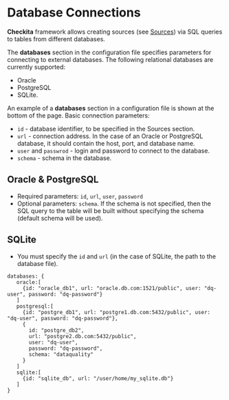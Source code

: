 # Database Connections

**Checkita** framework allows creating sources (see [Sources](Sources.md)) via
SQL queries to tables from different databases.

The **databases** section in the configuration file specifies parameters for connecting to external databases.
The following relational databases are currently supported:

* Oracle
* PostgreSQL
* SQLite.

An example of a **databases** section in a configuration file is shown at the bottom of the page.
Basic connection parameters:

* `id` - database identifier, to be specified in the Sources section.
* `url` - connection address. In the case of an Oracle or PostgreSQL database,
  it should contain the host, port, and database name.
* `user` and `passwrod` - login and password to connect to the database.
* `schema` - schema in the database.

## Oracle & PostgreSQL

* Required parameters: `id`, `url`, `user`, `password`
* Optional parameters: `schema`. If the schema is not specified, then the SQL query to the table will be built
  without specifying the schema (default schema will be used).

## SQLite

* You must specify the `id` and `url` (in the case of SQLite, the path to the database file).

```hocon
databases: {
   oracle:[
     {id: "oracle_db1", url: "oracle.db.com:1521/public", user: "dq-user", password: "dq-password"}
   ]
   postgresql:[
     {id: "postgre_db1", url: "postgre1.db.com:5432/public", user: "dq-user", password: "dq-password"},
     {
       id: "postgre_db2",
       url: "postgre2.db.com:5432/public",
       user: "dq-user",
       password: "dq-password",
       schema: "dataquality"
     }
   ]
   sqlite:[
     {id: "sqlite_db", url: "/user/home/my_sqlite.db"}
   ]
}
```